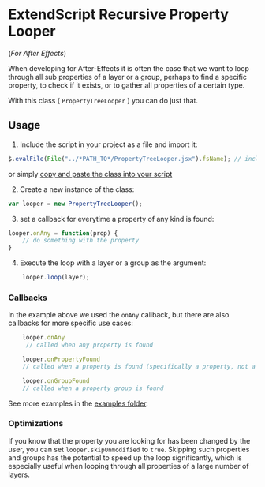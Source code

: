 # ExtendScript Recursive Property Looper
(*For After Effects*)

When developing for After-Effects it is often the case that we want to loop through all sub properties of a layer or a group, perhaps to find a specific property, to check if it exists, or to gather all properties of a certain type.

With this class ( `PropertyTreeLooper` ) you can do just that.


 
## Usage

1. Include the script in your project as a file and import it:
```jsx
$.evalFile(File("../*PATH_TO*/PropertyTreeLooper.jsx").fsName); // include the PropertyTreeLooper class
```
or simply [copy and paste the class into your script](./src/PropertyTreeLooper.jsx)


2. Create a new instance of the class:
```jsx
var looper = new PropertyTreeLooper();
```

3. set a callback for everytime a property of any kind is found:
```jsx
looper.onAny = function(prop) {
    // do something with the property
}
```

4. Execute the loop with a layer or a group as the argument:
```jsx
    looper.loop(layer);
```




### Callbacks

In the example above we used the `onAny` callback, but there are also callbacks for more specific use cases:
```jsx
    looper.onAny
     // called when any property is found

    looper.onPropertyFound
    // called when a property is found (specifically a property, not a group or a layer)

    looper.onGroupFound
    // called when a property group is found

```

See more examples in the [examples folder](./examples).



### Optimizations
If you know that the property you are looking for has been changed by the user, you can set `looper.skipUnmodified` to `true`. Skipping such properties and groups has the potential to speed up the loop significantly, which is especially useful when looping through all properties of a large number of layers.



